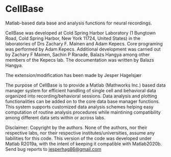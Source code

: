 # CellBase
Matlab-based data base and analysis functions for neural recordings.

CellBase was developed at Cold Spring Harbor Laboratory (1 Bungtown
Road, Cold Spring Harbor, New York 11724, United States) in the
laboratories of Drs Zachary F. Mainen and Adam Kepecs. Core programing
was performed by Adam Kepecs. Additional development was carried out by
Zachary F Mainen, Sachin P Ranade, Balazs Hangya among other members of
the Kepecs lab. The documentation was written by Balazs Hangya.

The extension/modification has been made by Jesper Hagelsjær 

The purpose of CellBase is to provide a Matlab (Mathworks Inc.) based
data manager system for efficient handling of single cell and behavioral
data organized into recording/behavioral sessions. Data analysis and
plotting functionalities can be added on to the core data base manager
functions. This system supports customized data analysis schemes helping
easy computation of routine analysis procedures while maintining
compatibility among different data sets within or across labs.

Disclaimer: Copyright by the authors. None of the authors, nor their
respective labs, nor their respective institutes/universities, assume
any liabilities for this code. This version of the code was developed
under Matlab R2019a, with the intent of keeping it compatible with
Matlab2020b. Send bug reports to jesperhag86@gmail.com
